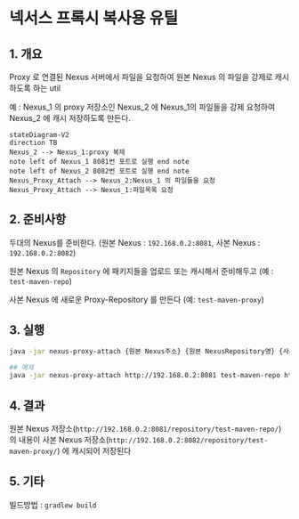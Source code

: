 # 넥서스 프록시 복사용 유틸

## 1. 개요

Proxy 로 연결된 Nexus 서버에서 파일을 요청하여 원본 Nexus 의 파일을 강제로 캐시하도록 하는 util

예 : Nexus_1 의 proxy 저장소인 Nexus_2 에 Nexus_1의 파일들을 강제 요청하여 Nexus_2 에 캐시 저장하도록 만든다.

```mermaid
stateDiagram-V2
direction TB
Nexus_2 --> Nexus_1:proxy 복제
note left of Nexus_1 8081번 포트로 실행 end note
note left of Nexus_2 8082번 포트로 실행 end note
Nexus_Proxy_Attach --> Nexus_2:Nexus_1 의 파일들을 요청
Nexus_Proxy_Attach --> Nexus_1:파일목록 요청
```

## 2. 준비사항

두대의 Nexus를 준비한다. (원본 Nexus : `192.168.0.2:8081`, 사본 Nexus : `192.168.0.2:8082`)

원본 Nexus 의 `Repository` 에 패키지들을 업로드 또는 캐시해서 준비해두고 (예 : `test-maven-repo`)

사본 Nexus 에 새로운 Proxy-Repository 를 만든다 (예: `test-maven-proxy`)

## 3. 실행

```bash
java -jar nexus-proxy-attach {원본 Nexus주소} {원본 NexusRepository명} {사본 Nexus주소} {사본 NexusRepository명}

## 예제
java -jar nexus-proxy-attach http://192.168.0.2:8081 test-maven-repo http://192.168.0.2:8082 test2-maven-proxy
```

## 4. 결과

원본 Nexus 저장소(`http://192.168.0.2:8081/repository/test-maven-repo/`) 의 내용이 사본 Nexus 저장소(`http://192.168.0.2:8082/repository/test-maven-proxy/`) 에 캐시되어 저장된다


## 5. 기타

빌드방법 : `gradlew build`